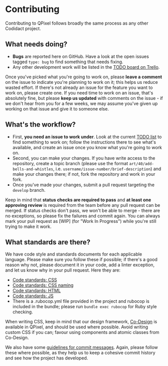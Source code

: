 # Contributing
Contributing to QPixel follows broadly the same process as any other Codidact project.

## What needs doing?
 - **Bugs** are reported here on GitHub. Have a look at the open issues tagged `type: bug` to find something that needs fixing.
 - Any other development work will be listed in the [TODO board on Trello](https://trello.com/b/BK4uxLoP/codidact-todo).
   
Once you've picked what you're going to work on, please **leave a comment** on the issue to indicate you're planning to work on
it; this helps us reduce wasted effort. If there's not already an issue for the feature you want to work on, please create one.
If you need time to work on an issue, that's absolutely fine, but please **keep us updated** with comments on the issue - if we
don't hear from you for a few weeks, we may assume you've given up working on that issue and give it to someone else.

## What's the workflow?
 * First, **you need an issue to work under**. Look at the current [TODO list](https://trello.com/b/BK4uxLoP/codidact-todo)
   to find something to work on; follow the instructions there to see what's available, and create an issue once you know what you're
   going to work on.
 * Second, you can make your changes. If you have write access to the repository, create a topic branch (please use the format
   `art/40/add-bells-and-whistles`, i.e. `username/issue-number/brief-description`) and make your changes there; if not, fork
   the repository and work in your fork.
 * Once you've made your changes, submit a pull request targeting the `develop` branch.

Keep in mind that **status checks are required to pass** and **at least one approving review** is required from the team before
any pull request can be merged. If status checks don't pass, we won't be able to merge - there are no exceptions, so please fix
the failures and commit again. You can always mark your pull request as [WIP] (for "Work In Progress") while you're still
trying to make it work.

## What standards are there?
We have code style and standards documents for each applicable language. Please make sure you follow these if possible; if
there's a good reason why not, please document it in your code, add a linter exception, and let us know why in your pull
request. Here they are:

 * [Code standards: CSS](https://github.com/codidact/core/wiki/Code-standards:-CSS)
 * [Code standards: CSS naming](https://github.com/codidact/core/wiki/Code-standards:-CSS-naming)
 * [Code standards: HTML](https://github.com/codidact/core/wiki/Code-standards:-HTML)
 * [Code standards: JS](https://github.com/codidact/core/wiki/Code-standards:-JS)
 * There is a .rubocop.yml file provided in the project and rubocop is included in the bundle; please run `bundle exec rubocop` for 
   Ruby style checking.
 
When writing CSS, keep in mind that our design framework, [Co-Design](https://design.codidact.org/) is available in QPixel, and
should be used where possible. Avoid writing custom CSS if you can; favour using components and atomic classes from Co-Design.

We also have some [guidelines for commit messages](https://github.com/codidact/core/wiki/Committing-guidelines). Again, please
follow these where possible, as they help us to keep a cohesive commit history and see how the project has developed.
